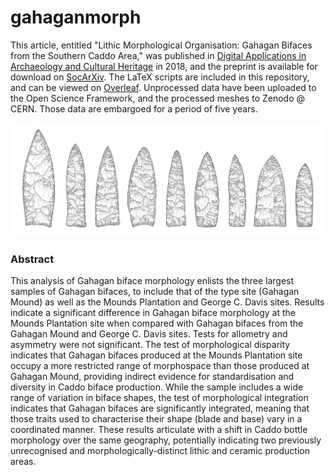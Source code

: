 # gahaganmorph

This article, entitled "Lithic Morphological Organisation: Gahagan Bifaces from the Southern Caddo Area," was published in [Digital Applications in Archaeology and Cultural Heritage](https://doi.org/10.1016/j.daach.2018.e00080) in 2018, and the preprint is available for download on [SocArXiv](https://osf.io/preprints/socarxiv/u7qfr/). The LaTeX scripts are included in this repository, and can be viewed on [Overleaf](https://www.overleaf.com/read/xtrkwwhwyryg). Unprocessed data have been uploaded to the Open Science Framework, and the processed meshes to Zenodo @ CERN. Those data are embargoed for a period of five years.

![](GMDgithub.jpg)

### Abstract

This analysis of Gahagan biface morphology enlists the three largest samples of Gahagan bifaces, to include that of the type site (Gahagan Mound) as well as the Mounds Plantation and George C. Davis sites. Results indicate a significant difference in Gahagan biface morphology at the Mounds Plantation site when compared with Gahagan bifaces from the Gahagan Mound and George C. Davis sites. Tests for allometry and asymmetry were not significant. The test of morphological disparity indicates that Gahagan bifaces produced at the Mounds Plantation site occupy a more restricted range of morphospace than those produced at Gahagan Mound, providing indirect evidence for standardisation and diversity in Caddo biface production. While the sample includes a wide range of variation in biface shapes, the test of morphological integration indicates that Gahagan bifaces are significantly integrated, meaning that those traits used to characterise their shape (blade and base) vary in a coordinated manner. These results articulate with a shift in Caddo bottle morphology over the same geography, potentially indicating two previously unrecognised and morphologically-distinct lithic and ceramic production areas.
